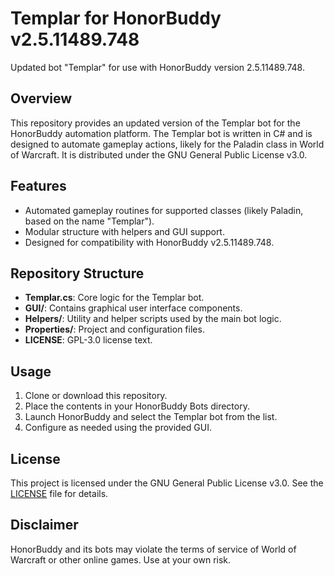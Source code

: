 # Templar for HonorBuddy v2.5.11489.748

Updated bot "Templar" for use with HonorBuddy version 2.5.11489.748.

## Overview

This repository provides an updated version of the Templar bot for the HonorBuddy automation platform. The Templar bot is written in C# and is designed to automate gameplay actions, likely for the Paladin class in World of Warcraft. It is distributed under the GNU General Public License v3.0.

## Features

- Automated gameplay routines for supported classes (likely Paladin, based on the name "Templar").
- Modular structure with helpers and GUI support.
- Designed for compatibility with HonorBuddy v2.5.11489.748.

## Repository Structure

- **Templar.cs**: Core logic for the Templar bot.
- **GUI/**: Contains graphical user interface components.
- **Helpers/**: Utility and helper scripts used by the main bot logic.
- **Properties/**: Project and configuration files.
- **LICENSE**: GPL-3.0 license text.

## Usage

1. Clone or download this repository.
2. Place the contents in your HonorBuddy Bots directory.
3. Launch HonorBuddy and select the Templar bot from the list.
4. Configure as needed using the provided GUI.

## License

This project is licensed under the GNU General Public License v3.0. See the [LICENSE](LICENSE) file for details.

## Disclaimer

HonorBuddy and its bots may violate the terms of service of World of Warcraft or other online games. Use at your own risk.
